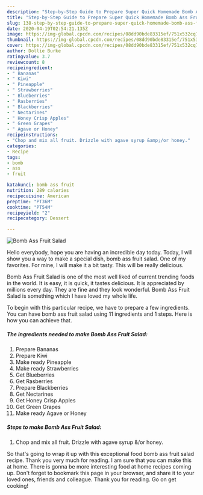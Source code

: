 ```yaml
---
description: "Step-by-Step Guide to Prepare Super Quick Homemade Bomb Ass Fruit Salad"
title: "Step-by-Step Guide to Prepare Super Quick Homemade Bomb Ass Fruit Salad"
slug: 138-step-by-step-guide-to-prepare-super-quick-homemade-bomb-ass-fruit-salad
date: 2020-04-19T02:54:21.135Z
image: https://img-global.cpcdn.com/recipes/08dd90bde83315ef/751x532cq70/bomb-ass-fruit-salad-recipe-main-photo.jpg
thumbnail: https://img-global.cpcdn.com/recipes/08dd90bde83315ef/751x532cq70/bomb-ass-fruit-salad-recipe-main-photo.jpg
cover: https://img-global.cpcdn.com/recipes/08dd90bde83315ef/751x532cq70/bomb-ass-fruit-salad-recipe-main-photo.jpg
author: Dollie Burke
ratingvalue: 3.7
reviewcount: 8
recipeingredient:
- " Bananas"
- " Kiwi"
- " Pineapple"
- " Strawberries"
- " Blueberries"
- " Rasberries"
- " Blackberries"
- " Nectarines"
- " Honey Crisp Apples"
- " Green Grapes"
- " Agave or Honey"
recipeinstructions:
- "Chop and mix all fruit. Drizzle with agave syrup &amp;/or honey."
categories:
- Recipe
tags:
- bomb
- ass
- fruit

katakunci: bomb ass fruit 
nutrition: 289 calories
recipecuisine: American
preptime: "PT36M"
cooktime: "PT54M"
recipeyield: "2"
recipecategory: Dessert

---
```



![Bomb Ass Fruit Salad](https://img-global.cpcdn.com/recipes/08dd90bde83315ef/751x532cq70/bomb-ass-fruit-salad-recipe-main-photo.jpg)

Hello everybody, hope you are having an incredible day today. Today, I will show you a way to make a special dish, bomb ass fruit salad. One of my favorites. For mine, I will make it a bit tasty. This will be really delicious.



Bomb Ass Fruit Salad is one of the most well liked of current trending foods in the world. It is easy, it is quick, it tastes delicious. It is appreciated by millions every day. They are fine and they look wonderful. Bomb Ass Fruit Salad is something which I have loved my whole life.


To begin with this particular recipe, we have to prepare a few ingredients. You can have bomb ass fruit salad using 11 ingredients and 1 steps. Here is how you can achieve that.

##### The ingredients needed to make Bomb Ass Fruit Salad:

1. Prepare  Bananas
1. Prepare  Kiwi
1. Make ready  Pineapple
1. Make ready  Strawberries
1. Get  Blueberries
1. Get  Rasberries
1. Prepare  Blackberries
1. Get  Nectarines
1. Get  Honey Crisp Apples
1. Get  Green Grapes
1. Make ready  Agave or Honey




##### Steps to make Bomb Ass Fruit Salad:

1. Chop and mix all fruit. Drizzle with agave syrup &amp;/or honey.




So that's going to wrap it up with this exceptional food bomb ass fruit salad recipe. Thank you very much for reading. I am sure that you can make this at home. There is gonna be more interesting food at home recipes coming up. Don't forget to bookmark this page in your browser, and share it to your loved ones, friends and colleague. Thank you for reading. Go on get cooking!
